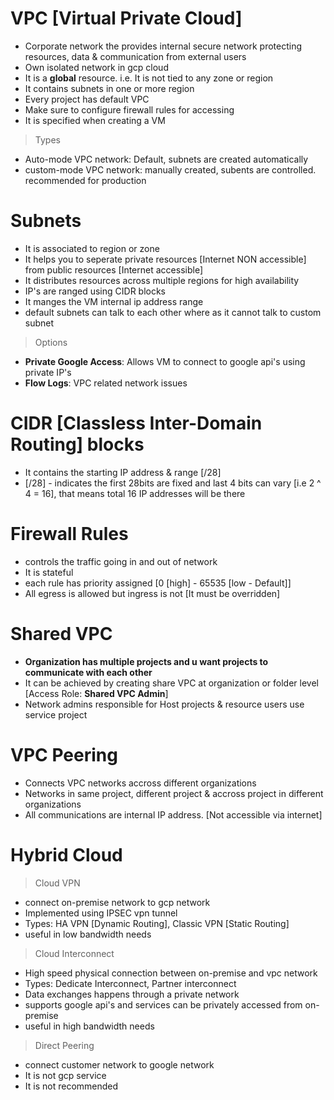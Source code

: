 # VPC [Virtual Private Cloud]
- Corporate network the provides internal secure network protecting resources, data & communication from external users
- Own isolated network in gcp cloud
- It is a **global** resource. i.e. It is not tied to any zone or region
- It contains subnets in one or more region
- Every project has default VPC
- Make sure to configure firewall rules for accessing
- It is specified when creating a VM

> Types
- Auto-mode VPC network: Default, subnets are created automatically
- custom-mode VPC network: manually created, subents are controlled. recommended for production

# Subnets
- It is associated to region or zone
- It helps you to seperate private resources [Internet NON accessible] from public resources [Internet accessible]
- It distributes resources across multiple regions for high availability
- IP's are ranged using CIDR blocks
- It manges the VM internal ip address range
- default subnets can talk to each other where as it cannot talk to custom subnet 

> Options
- **Private Google Access**: Allows VM to connect to google api's using private IP's
- **Flow Logs**: VPC related network issues

# CIDR [Classless Inter-Domain Routing] blocks
- It contains the starting IP address & range [/28]
- [/28] - indicates the first 28bits are fixed and last 4 bits can vary [i.e 2 ^ 4 = 16],
  that means total 16 IP addresses will be there

# Firewall Rules
- controls the traffic going in and out of network
- It is stateful
- each rule has priority assigned [0 [high] - 65535 [low - Default]]
- All egress is allowed but ingress is not [It must be overridden]

# Shared VPC
- **Organization has multiple projects and u want projects to communicate with each other**
- It can be achieved by creating share VPC at organization or folder level [Access Role: **Shared VPC Admin**]
- Network admins responsible for Host projects & resource users use service project

# VPC Peering
- Connects VPC networks accross different organizations
- Networks in same project, different project & accross project in different organizations
- All communications are internal IP address. [Not accessible via internet]

# Hybrid Cloud
> Cloud VPN
- connect on-premise network to gcp network
- Implemented using IPSEC vpn tunnel
- Types: HA VPN [Dynamic Routing], Classic VPN [Static Routing]
- useful in low bandwidth needs

> Cloud Interconnect
- High speed physical connection between on-premise and vpc network
- Types: Dedicate Interconnect, Partner interconnect
- Data exchanges happens through a private network
- supports google api's and services can be privately accessed from on-premise
- useful in high bandwidth needs

> Direct Peering
- connect customer network to google network
- It is not gcp service
- It is not recommended
